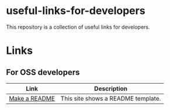# useful-links-for-developers
This repository is a collection of useful links for developers.

# Links
## For OSS developers
Link | Description
------------ | -------------
[Make a README](https://www.makeareadme.com/) | This site shows a README template.
